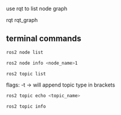 use rqt to list node graph 

rqt
rqt_graph

## terminal commands

```bash
ros2 node list
```

```bash
ros2 node info <node_name>1
```

```bash
ros2 topic list
```
flags:
 -t -> will append topic type in brackets



```bash
ros2 topic echo <topic_name>
```

```bash
ros2 topic info 
```